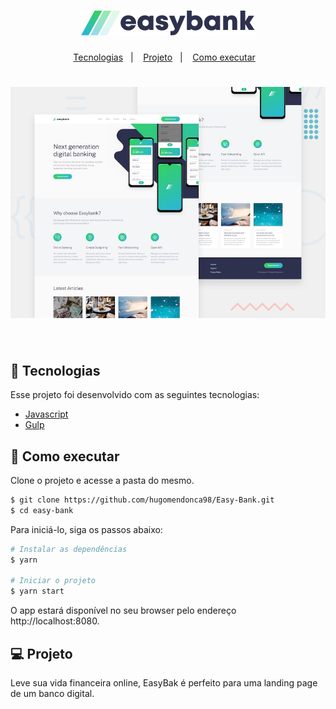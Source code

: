 
<h1 align="center">
    <img alt="EasyBank" src=".github/logo.svg" />
</h1>

<p align="center">
  <a href="#-tecnologias">Tecnologias</a>&nbsp;&nbsp;&nbsp;|&nbsp;&nbsp;&nbsp;
  <a href="#-projeto">Projeto</a>&nbsp;&nbsp;&nbsp;|&nbsp;&nbsp;&nbsp;
  <a href="#-como-executar">Como executar</a>&nbsp;&nbsp;&nbsp;
</p>

<h1 align="center">
    <img alt="EasyBank" src=".github/desktop.jpg" />
</h1>

<br>

## 🧪 Tecnologias

Esse projeto foi desenvolvido com as seguintes tecnologias:

- [Javascript](https://github.com/airbnb/javascript)
- [Gulp](https://github.com/gulpjs/gulp)

## 🚀 Como executar

Clone o projeto e acesse a pasta do mesmo.

```bash
$ git clone https://github.com/hugomendonca98/Easy-Bank.git
$ cd easy-bank
```

Para iniciá-lo, siga os passos abaixo:
```bash
# Instalar as dependências
$ yarn

# Iniciar o projeto
$ yarn start
```
O app estará disponível no seu browser pelo endereço http://localhost:8080.

## 💻 Projeto

Leve sua vida financeira online, EasyBak é perfeito para uma landing page de um banco digital. 


